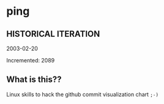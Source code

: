 # ping

## HISTORICAL ITERATION
2003-02-20

Incremented: 2089

## What is this?? 
Linux skills to hack the github commit visualization chart `;-)`
